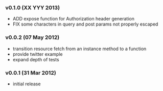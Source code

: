 
### v0.1.0 (XX YYY 2013)
* ADD expose function for Authorization header generation
* FIX some characters in query and post params not properly escaped

### v0.0.2 (07 May 2012)
* transition resource fetch from an instance method to a function
* provide twitter example
* expand depth of tests

### v0.0.1 (31 Mar 2012)
* initial release
